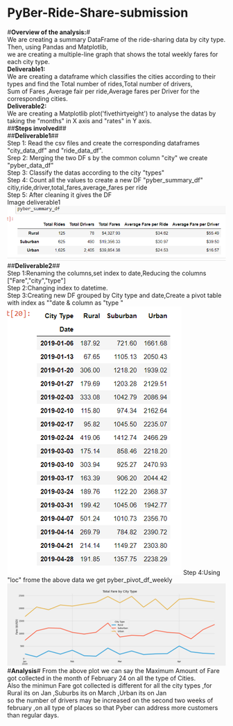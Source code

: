 # PyBer-Ride-Share-submission<br/>
#**Overview of the analysis:**#<br/>
We are creating a summary DataFrame of the ride-sharing data by city type. Then, using Pandas and Matplotlib,<br/> 
we are creating a multiple-line graph that shows the total weekly fares for each city type. <br/>
**Deliverable1:**<br/> We are creating a dataframe which classifies the cities according to their types and find the Total number of rides,Total number of drivers,<br/>
                Sum of Fares ,Average fair per ride,Average fares per Driver for the corresponding cities.<br/>
**Deliverable2:**<br/> We are creating a Matplotlib plot('fivethirtyeight') to analyse the datas by taking the "months" in X axis and "rates" in Y axis.<br/>
##**Steps involved**##<br/>
##**Deliverable1**##<br/>
Step 1: Read the csv files and create the corresponding dataframes "city_data_df" and "ride_data_df".<br/>
Srep 2: Merging the two DF s by the common column "city" we create "pyber_data_df"<br/>
Step 3: Classify the datas according to the city "types"<br/>
Step 4: Count all the values to create a new DF "pyber_summary_df" citiy,ride,driver,total_fares,average_fares per ride<br/>
Step 5: After cleaning it gives the DF<br/>
Image deliverable1<br/>
![mod5del1(2)](https://github.com/ramyasnl/PyBer-Ride-Share-submission/blob/main/mod5del1%20(2).png)
##**Deliverable2**##<br/>
Step 1:Renaming the columns,set index to date,Reducing the columns ["Fare","city","type"]<br/>
Step 2:Changing index to datetime.<br/>
Step 3:Creating new DF grouped by City type and date,Create a pivot table with index as ""date & column as "type "<br/>
![tablewithNas](https://github.com/ramyasnl/PyBer-Ride-Share-submission/blob/main/withNas.png)
Step 4:Using "loc" frome the above data we get pyber_pivot_df_weekly<br/>
![pyber_challenge](https://github.com/ramyasnl/PyBer-Ride-Share-submission/blob/main/pyber_challenge.png)<br/>
#**Analysis**#
From the above plot we can say the Maximum Amount of Fare got collected in the month of February 24 on all the type of Cities.</br>
Also the minimun Fare got collected is different for all the city types ,for Rural its on Jan ,Suburbs its on March ,Urban its on Jan </br>
so the number of drivers may be increased on the second two weeks of february ,on all type of places so that Pyber can address more customers than regular days.
